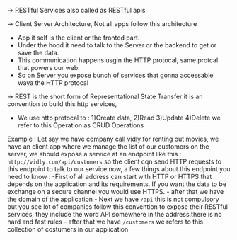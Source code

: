 -> RESTful Services also called as RESTful apis

-> Client Server Architecture, Not all apps follow this architecture
   - App it self is the client or the fronted part.
   - Under the hood it need to talk to the Server or the backend to get or save the 
   data.
   - This communication happens usgin the HTTP protocal, same protcal that powers 
   our web.
   - So on Server you expose bunch of services that gonna accessable waya the 
   HTTP protocal

-> REST is the short form of Representational State Transfer it is an convention to build this http services,
   - We use http protocal to :  1)Create    data, 
                                2)Read 
                                3)Update 
                                4)Delete 
      we refer to this Operation as CRUD Operations 

   Example :
   Let say we have company call vidly for renting out movies, we have an client app where we manage the list of our customers on the server, we should expose a service at an endpoint like this : `http://vidly.com/api/customers` so the client cqn send HTTP requests to this endpoint to talk to our service now, a few things about this endpoint you need to know :
     -First of all address can start with HTTP or HTTPS that depends on the application and its requirements. If you want the data to be exchange on a secure channel you would use HTTPS.
     - after that we have the domain of the application
     - Next we have `/api` this is not compulsory but you see lot of companies follow this convention to expose their RESTful services, they include the word API somewhere in the address.there is no hard and fast rules
     - after that we have `/customers` we refers to this collection of costumers in our application
